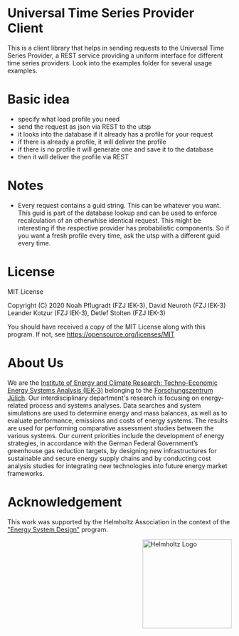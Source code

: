 # Universal Time Series Provider Client

This is a client library that helps in sending requests to the Universal Time Series Provider, a REST service providing a uniform interface for different time series providers.
Look into the examples folder for several usage examples.

# Basic idea
 
 - specify what load profile you need
 - send the request as json via REST to the utsp
 - it looks into the database if it already has a profile for your request
 - if there is already a profile, it will deliver the profile
 - if there is no profile it will generate one and save it to the database
 - then it will deliver the profile via REST
 
# Notes

- Every request contains a guid string. This can be whatever you want. This guid is part of the database lookup and can be used to enforce recalculation of an otherwhise identical request. This might be interesting if the respective provider has probabilistic components. So if you want a fresh profile every time, ask the utsp with a different guid every time.

# License

MIT License

Copyright (C) 2020 Noah Pflugradt (FZJ IEK-3), David Neuroth (FZJ IEK-3) Leander Kotzur (FZJ IEK-3), Detlef Stolten (FZJ IEK-3)

You should have received a copy of the MIT License along with this program.
If not, see https://opensource.org/licenses/MIT

# About Us 

We are the [Institute of Energy and Climate Research: Techno-Economic Energy Systems Analysis (IEK-3)](https://www.fz-juelich.de/en/iek/iek-3) belonging to the [Forschungszentrum Jülich](https://www.fz-juelich.de/). Our interdisciplinary department's research is focusing on energy-related process and systems analyses. Data searches and system simulations are used to determine energy and mass balances, as well as to evaluate performance, emissions and costs of energy systems. The results are used for performing comparative assessment studies between the various systems. Our current priorities include the development of energy strategies, in accordance with the German Federal Government’s greenhouse gas reduction targets, by designing new infrastructures for sustainable and secure energy supply chains and by conducting cost analysis studies for integrating new technologies into future energy market frameworks.

# Acknowledgement

This work was supported by the Helmholtz Association in the context of the ["Energy System Design"](https://www.helmholtz.de/en/research/research-fields/energy/energy-system-design/) program.

<a href="https://www.helmholtz.de/en/"><img src="https://www.helmholtz.de/fileadmin/user_upload/05_aktuelles/Marke_Design/logos/HG_LOGO_S_ENG_RGB.jpg" alt="Helmholtz Logo" width="200px" style="float:right"></a>
